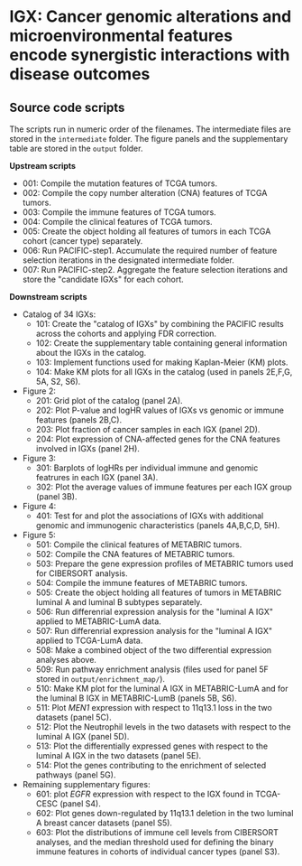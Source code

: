 # IGX: Cancer genomic alterations and microenvironmental features encode synergistic interactions with disease outcomes

## Source code scripts
The scripts run in numeric order of the filenames. The intermediate files are stored in the `intermediate` folder. The figure panels and the supplementary table are stored in the `output` folder.

**Upstream scripts**
- 001: Compile the mutation features of TCGA tumors.
- 002: Compile the copy number alteration (CNA) features of TCGA tumors.
- 003: Compile the immune features of TCGA tumors.
- 004: Compile the clinical features of TCGA tumors.
- 005: Create the object holding all features of tumors in each TCGA cohort (cancer type) separately.
- 006: Run PACIFIC-step1. Accumulate the required number of feature selection iterations in the designated intermediate folder.
- 007: Run PACIFIC-step2. Aggregate the feature selection iterations and store the "candidate IGXs" for each cohort.

**Downstream scripts**
- Catalog of 34 IGXs:
  - 101: Create the "catalog of IGXs" by combining the PACIFIC results across the cohorts and applying FDR correction.
  - 102: Create the supplementary table containing general information about the IGXs in the catalog.
  - 103: Implement functions used for making Kaplan-Meier (KM) plots.
  - 104: Make KM plots for all IGXs in the catalog (used in panels 2E,F,G, 5A, S2, S6).
- Figure 2:
  - 201: Grid plot of the catalog (panel 2A).
  - 202: Plot P-value and logHR values of IGXs vs genomic or immune features (panels 2B,C).
  - 203: Plot fraction of cancer samples in each IGX (panel 2D).
  - 204: Plot expression of CNA-affected genes for the CNA features involved in IGXs (panel 2H).
- Figure 3:
  - 301: Barplots of logHRs per individual immune and genomic featrures in each IGX (panel 3A).
  - 302: Plot the average values of immune features per each IGX group (panel 3B).
- Figure 4:
  - 401: Test for and plot the associations of IGXs with additional genomic and immunogenic characteristics (panels 4A,B,C,D, 5H).
- Figure 5:
  - 501: Compile the clinical features of METABRIC tumors.
  - 502: Compile the CNA features of METABRIC tumors.
  - 503: Prepare the gene expression profiles of METABRIC tumors used for CIBERSORT analysis.
  - 504: Compile the immune features of METABRIC tumors.
  - 505: Create the object holding all features of tumors in METABRIC luminal A and luminal B subtypes separately.
  - 506: Run differenrial expression analysis for the "luminal A IGX" applied to METABRIC-LumA data.
  - 507: Run differenrial expression analysis for the "luminal A IGX" applied to TCGA-LumA data.
  - 508: Make a combined object of the two differential expression analyses above.
  - 509: Run pathway enrichment analysis (files used for panel 5F stored in `output/enrichment_map/`).
  - 510: Make KM plot for the luminal A IGX in METABRIC-LumA and for the luminal B IGX in METABRIC-LumB (panels 5B, S6).
  - 511: Plot _MEN1_ expression with respect to 11q13.1 loss in the two datasets (panel 5C).
  - 512: Plot the Neutrophil levels in the two datasets with respect to the luminal A IGX (panel 5D).
  - 513: Plot the differentially expressed genes with respect to the luminal A IGX in the two datasets (panel 5E).
  - 514: Plot the genes contributing to the enrichment of selected pathways (panel 5G).
- Remaining supplementary figures:
  - 601: plot _EGFR_ expression with respect to the IGX found in TCGA-CESC (panel S4).
  - 602: Plot genes down-regulated by 11q13.1 deletion in the two luminal A breast cancer datasets (panel S5).
  - 603: Plot the distributions of immune cell levels from CIBERSORT analyses, and the median threshold used for defining the binary immune features in cohorts of individual cancer types (panel S3).
 

